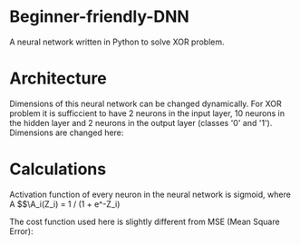 # Beginner-friendly-DNN
A neural network written in Python to solve XOR problem.

# Architecture
Dimensions of this neural network can be changed dynamically. For XOR problem it is sufficcient to have 2 neurons in the input layer, 10 neurons in the hidden layer and 2 neurons in the output layer (classes '0' and '1'). Dimensions are changed here:

# Calculations
Activation function of every neuron in the neural network is sigmoid, where A
$$\A_i(Z_i) = 1 / (1 + e^-Z_i)

The cost function used here is slightly different from MSE (Mean Square Error):

